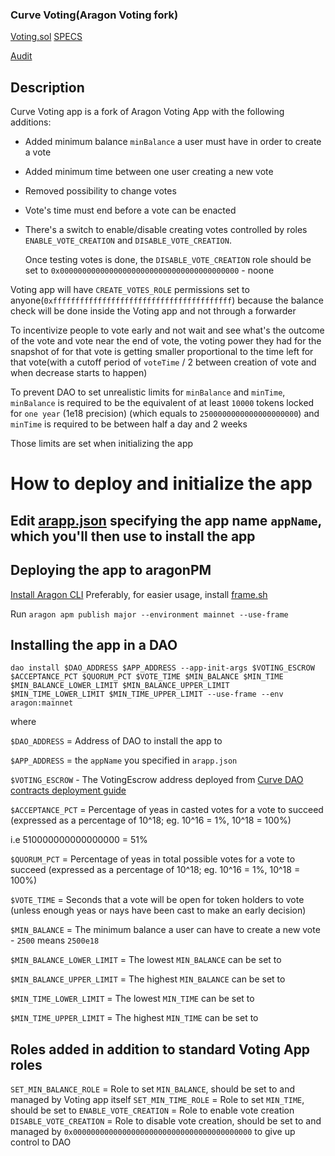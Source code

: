 ### Curve Voting(Aragon Voting fork)

[Voting.sol](https://github.com/pengiundev/curve-aragon-voting/blob/master/contracts/Voting.sol)
[SPECS](https://github.com/pengiundev/curve-aragon-voting/blob/master/SPECS.md)

[Audit](https://github.com/pengiundev/curve-aragon-voting/blob/master/CURVE-VOTING-SMART-CONTRACT%20Certificate.pdf)

## Description

Curve Voting app is a fork of Aragon Voting App with the following additions:

* Added minimum balance `minBalance` a user must have in order to create a vote

* Added minimum time between one user creating a new vote

* Removed possibility to change votes

* Vote's time must end before a vote can be enacted

* There's a switch to enable/disable creating votes controlled by roles `ENABLE_VOTE_CREATION` and `DISABLE_VOTE_CREATION`.

	Once testing votes is done, the `DISABLE_VOTE_CREATION` role should be set to `0x0000000000000000000000000000000000000000` - noone

Voting app will have `CREATE_VOTES_ROLE` permissions set to anyone(`0xffffffffffffffffffffffffffffffffffffffff`) because the balance check will be done inside the Voting app and not through a forwarder

To incentivize people to vote early and not wait and see what's the outcome of the vote and vote near the end of vote,
the voting power they had for the snapshot of for that vote is getting smaller proportional to the time left for that vote(with a cutoff period of `voteTime` / 2 between creation of vote and when decrease starts to happen)

To prevent DAO to set unrealistic limits for `minBalance` and `minTime`, `minBalance` is required to be the equivalent of at least `10000` tokens locked for `one year` (1e18 precision) (which equals to `2500000000000000000000`)
and `minTime` is required to be between half a day and 2 weeks

Those limits are set when initializing the app 


# How to deploy and initialize the app

## Edit [arapp.json](./arapp.json) specifying the app name `appName`, which you'll then use to install the app

## Deploying the app to aragonPM

[Install Aragon CLI](https://github.com/aragon/aragon-cli)
Preferably, for easier usage, install [frame.sh](https://frame.sh/)

Run `aragon apm publish major --environment mainnet --use-frame`

## Installing the app in a DAO

`dao install $DAO_ADDRESS $APP_ADDRESS --app-init-args $VOTING_ESCROW $ACCEPTANCE_PCT $QUORUM_PCT $VOTE_TIME $MIN_BALANCE $MIN_TIME $MIN_BALANCE_LOWER_LIMIT $MIN_BALANCE_UPPER_LIMIT $MIN_TIME_LOWER_LIMIT $MIN_TIME_UPPER_LIMIT --use-frame --env aragon:mainnet`

where

`$DAO_ADDRESS` = Address of DAO to install the app to

`$APP_ADDRESS` = the `appName` you specified in `arapp.json`

`$VOTING_ESCROW` - The VotingEscrow address deployed from [Curve DAO contracts deployment guide](https://github.com/curvefi/curve-dao-contracts/blob/master/scripts/README.md)

`$ACCEPTANCE_PCT` = Percentage of yeas in casted votes for a vote to succeed (expressed as a percentage of 10^18; eg. 10^16 = 1%, 10^18 = 100%)

i.e 510000000000000000 = 51%

`$QUORUM_PCT` = Percentage of yeas in total possible votes for a vote to succeed (expressed as a percentage of 10^18; eg. 10^16 = 1%, 10^18 = 100%)


`$VOTE_TIME` = Seconds that a vote will be open for token holders to vote (unless enough yeas or nays have been cast to make an early decision)


`$MIN_BALANCE` = The minimum balance a user can have to create a new vote - `2500` means `2500e18`

`$MIN_BALANCE_LOWER_LIMIT` = The lowest `MIN_BALANCE` can be set to

`$MIN_BALANCE_UPPER_LIMIT` = The highest `MIN_BALANCE` can be set to

`$MIN_TIME_LOWER_LIMIT` = The lowest `MIN_TIME` can be set to

`$MIN_TIME_UPPER_LIMIT` = The highest `MIN_TIME` can be set to


## Roles added in addition to standard Voting App roles

`SET_MIN_BALANCE_ROLE` = Role to set `MIN_BALANCE`, should be set to and managed by Voting app itself
`SET_MIN_TIME_ROLE` = Role to set `MIN_TIME`, should be set to
`ENABLE_VOTE_CREATION` = Role to enable vote creation
`DISABLE_VOTE_CREATION` = Role to disable vote creation, should be set to and managed by `0x0000000000000000000000000000000000000000` to give up control to DAO
